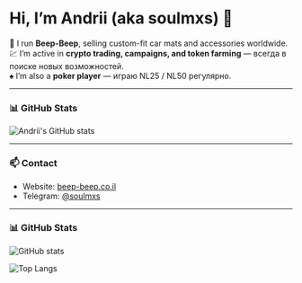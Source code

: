 # Hi, I’m Andrii (aka soulmxs) 👋

🚗 I run **Beep-Beep**, selling custom-fit car mats and accessories worldwide.  
💹 I’m active in **crypto trading, campaigns, and token farming** — всегда в поиске новых возможностей.  
♠️ I’m also a **poker player** — играю NL25 / NL50 регулярно.

---

### 📊 GitHub Stats  
![Andrii's GitHub stats](https://github-readme-stats.vercel.app/api?username=soulmxs&show_icons=true&theme=radical)

---

### 📫 Contact  
- Website: [beep-beep.co.il](https://beep-beep.co.il)  
- Telegram: [@soulmxs](https://t.me/soulmxs)

- ---

### 📊 GitHub Stats

![GitHub stats](https://github-readme-stats.vercel.app/api?username=soulmxs&show_icons=true&theme=radical)

![Top Langs](https://github-readme-stats.vercel.app/api/top-langs/?username=soulmxs&layout=compact&theme=radical)

